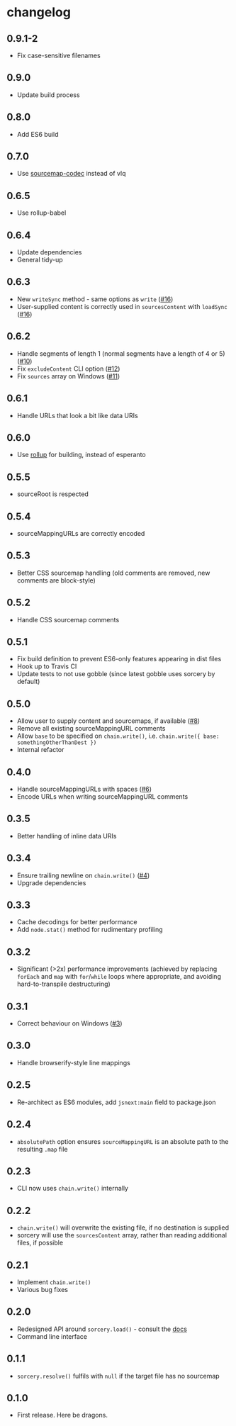 # changelog

## 0.9.1-2

* Fix case-sensitive filenames

## 0.9.0

* Update build process

## 0.8.0

* Add ES6 build

## 0.7.0

* Use [sourcemap-codec](https://github.com/rich-harris/sourcemap-codec) instead of vlq

## 0.6.5

* Use rollup-babel

## 0.6.4

* Update dependencies
* General tidy-up

## 0.6.3

* New `writeSync` method - same options as `write` ([#16](https://github.com/Rich-Harris/sorcery/issues/16))
* User-supplied content is correctly used in `sourcesContent` with `loadSync` ([#16](https://github.com/Rich-Harris/sorcery/issues/16))

## 0.6.2

* Handle segments of length 1 (normal segments have a length of 4 or 5) ([#10](https://github.com/Rich-Harris/sorcery/issues/10))
* Fix `excludeContent` CLI option ([#12](https://github.com/Rich-Harris/sorcery/pull/12))
* Fix `sources` array on Windows ([#11](https://github.com/Rich-Harris/sorcery/pull/11))

## 0.6.1

* Handle URLs that look a bit like data URIs

## 0.6.0

* Use [rollup](https://github.com/rich-harris/rollup) for building, instead of esperanto

## 0.5.5

* sourceRoot is respected

## 0.5.4

* sourceMappingURLs are correctly encoded

## 0.5.3

* Better CSS sourcemap handling (old comments are removed, new comments are block-style)

## 0.5.2

* Handle CSS sourcemap comments

## 0.5.1

* Fix build definition to prevent ES6-only features appearing in dist files
* Hook up to Travis CI
* Update tests to not use gobble (since latest gobble uses sorcery by default)

## 0.5.0

* Allow user to supply content and sourcemaps, if available ([#8](https://github.com/Rich-Harris/sorcery/issues/8))
* Remove all existing sourceMappingURL comments
* Allow `base` to be specified on `chain.write()`, i.e. `chain.write({ base: somethingOtherThanDest })`
* Internal refactor

## 0.4.0

* Handle sourceMappingURLs with spaces ([#6](https://github.com/Rich-Harris/sorcery/issues/6))
* Encode URLs when writing sourceMappingURL comments

## 0.3.5

* Better handling of inline data URIs

## 0.3.4

* Ensure trailing newline on `chain.write()` ([#4](https://github.com/Rich-Harris/sorcery/issues/4))
* Upgrade dependencies

## 0.3.3

* Cache decodings for better performance
* Add `node.stat()` method for rudimentary profiling

## 0.3.2

* Significant (>2x) performance improvements (achieved by replacing `forEach` and `map` with `for`/`while` loops where appropriate, and avoiding hard-to-transpile destructuring)

## 0.3.1

* Correct behaviour on Windows ([#3](https://github.com/Rich-Harris/sorcery/issues/3))

## 0.3.0

* Handle browserify-style line mappings

## 0.2.5

* Re-architect as ES6 modules, add `jsnext:main` field to package.json

## 0.2.4

* `absolutePath` option ensures `sourceMappingURL` is an absolute path to the resulting `.map` file

## 0.2.3

* CLI now uses `chain.write()` internally

## 0.2.2

* `chain.write()` will overwrite the existing file, if no destination is supplied
* sorcery will use the `sourcesContent` array, rather than reading additional files, if possible

## 0.2.1

* Implement `chain.write()`
* Various bug fixes

## 0.2.0

* Redesigned API around `sorcery.load()` - consult the [docs](https://github.com/Rich-Harris/sorcery/wiki)
* Command line interface

## 0.1.1

* `sorcery.resolve()` fulfils with `null` if the target file has no sourcemap

## 0.1.0

* First release. Here be dragons.

